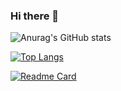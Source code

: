 ### Hi there 👋

<!--
**Carl224/Carl224** is a ✨ _special_ ✨ repository because its `README.md` (this file) appears on your GitHub profile.

Here are some ideas to get you started:

- 🔭 I’m currently working on ...
- 🌱 I’m currently learning ...
- 👯 I’m looking to collaborate on ...
- 🤔 I’m looking for help with ...
- 💬 Ask me about ...
- 📫 How to reach me: ...
- 😄 Pronouns: ...
- ⚡ Fun fact: ...
-->
<!-- [![Anurag's github stats](https://github-readme-stats.vercel.app/api?username=anuraghazra)](https://github.com/anuraghazra/github-readme-stats) -->
![Anurag's GitHub stats](https://github-readme-stats.vercel.app/api?username=Carl224&show_icons=true&theme=radical)
<!-- 语言统计 -->
[![Top Langs](https://github-readme-stats.vercel.app/api/top-langs/?username=Carl224&layout=compact&show_icons=true&theme=radical)](https://github.com/anuraghazra/github-readme-stats)
<!-- 项目模板 -->
[![Readme Card](https://github-readme-stats.vercel.app/api/pin/?username=arl224&repo=github-readme-stats)](https://github.com/anuraghazra/github-readme-stats)
